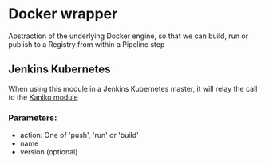 # Docker wrapper

Abstraction of the underlying Docker engine, so that we can build, run or publish to a Registry from within a Pipeline step

## Jenkins Kubernetes

When using this module in a Jenkins Kubernetes master, it will relay the call to the [Kaniko module](kaniko.md)

### Parameters:
- action: One of 'push', 'run' or 'build'
- name
- version (optional)
